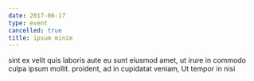 ```yaml
---
date: 2017-06-17
type: event
cancelled: true
title: ipsum minim
---
```

sint ex velit quis laboris aute eu sunt eiusmod amet, ut irure in commodo culpa ipsum mollit. proident, ad in cupidatat veniam, Ut tempor in nisi